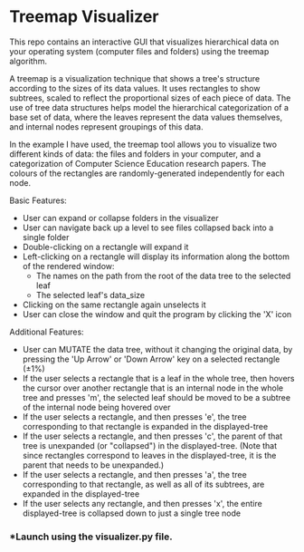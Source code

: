 # Treemap Visualizer
 
 
This repo contains an interactive GUI that visualizes hierarchical data on your operating system (computer files and folders) using the treemap algorithm.

A treemap is a visualization technique that shows a tree's structure according to the sizes of its data values. It uses rectangles to show subtrees, scaled to reflect the proportional sizes of each piece of data. The use of tree data structures helps model the hierarchical categorization of a base set of data, where the leaves represent the data values themselves, and internal nodes represent groupings of this data.

In the example I have used, the treemap tool allows you to visualize two different kinds of data: the files and folders in your computer, and a categorization of Computer Science Education research papers. The colours of the rectangles are randomly-generated independently for each node.


Basic Features: 

   - User can expand or collapse folders in the visualizer 
   - User can navigate back up a level to see files collapsed back into a single folder
   - Double-clicking on a rectangle will expand it
   - Left-clicking on a rectangle will display its information along the bottom of the rendered window:
        - The names on the path from the root of the data tree to the selected leaf
        - The selected leaf's data_size
   - Clicking on the same rectangle again unselects it
   - User can close the window and quit the program by clicking the 'X' icon
   
   
Additional Features:

   - User can MUTATE the data tree, without it changing the original data, by pressing the 'Up Arrow' or 'Down Arrow' key on a selected rectangle (±1%)
   - If the user selects a rectangle that is a leaf in the whole tree, then hovers the cursor over another rectangle that is an internal node in the whole tree and presses 'm',      the selected leaf should be moved to be a subtree of the internal node being hovered over
   - If the user selects a rectangle, and then presses 'e', the tree corresponding to that rectangle is expanded in the displayed-tree
   - If the user selects a rectangle, and then presses 'c', the parent of that tree is unexpanded (or "collapsed") in the displayed-tree. (Note that since rectangles correspond      to leaves in the displayed-tree, it is the parent that needs to be unexpanded.)
   - If the user selects a rectangle, and then presses 'a', the tree corresponding to that rectangle, as well as all of its subtrees, are expanded in the displayed-tree
   - If the user selects any rectangle, and then presses 'x', the entire displayed-tree is collapsed down to just a single tree node
   
   
### *Launch using the visualizer.py file.
